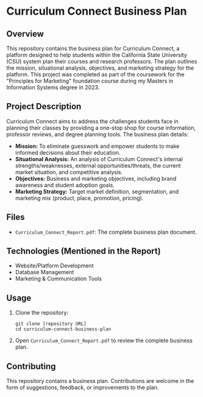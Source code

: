 # Curriculum Connect Business Plan

## Overview

This repository contains the business plan for Curriculum Connect, a platform designed to help students within the California State University (CSU) system plan their courses and research professors. The plan outlines the mission, situational analysis, objectives, and marketing strategy for the platform. This project was completed as part of the coursework for the "Principles for Marketing" foundation course during my Masters in Information Systems degree in 2023.

## Project Description

Curriculum Connect aims to address the challenges students face in planning their classes by providing a one-stop shop for course information, professor reviews, and degree planning tools. The business plan details:

*   **Mission:** To eliminate guesswork and empower students to make informed decisions about their education.
*   **Situational Analysis:** An analysis of Curriculum Connect's internal strengths/weaknesses, external opportunities/threats, the current market situation, and competitive analysis.
*   **Objectives:** Business and marketing objectives, including brand awareness and student adoption goals.
*   **Marketing Strategy:** Target market definition, segmentation, and marketing mix (product, place, promotion, pricing).

## Files

*   `Curriculum_Connect_Report.pdf`: The complete business plan document.

## Technologies (Mentioned in the Report)

*   Website/Platform Development
*   Database Management
*   Marketing & Communication Tools

## Usage

1.  Clone the repository:

    ```
    git clone [repository URL]
    cd curriculum-connect-business-plan
    ```

2.  Open `Curriculum_Connect_Report.pdf` to review the complete business plan.

## Contributing

This repository contains a business plan. Contributions are welcome in the form of suggestions, feedback, or improvements to the plan.
